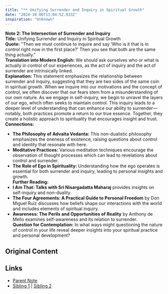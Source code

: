 ```yaml
---
title: "** Unifying Surrender and Inquiry in Spiritual Growth"
date: "2024-10-06T13:04:52.933Z"
inspiration: "Unknown"
---
```


**Note 2: The Intersection of Surrender and Inquiry**  
**Title:** Unifying Surrender and Inquiry in Spiritual Growth  
**Quote:** "Then we must continue to inquire and say ‘Who is it that is in control right now in the first place?’ Then you see that both are the same thing actually."  
**Translation into Modern English:** We should ask ourselves who or what is actually in control of our experiences, as the act of inquiry and the act of surrender are intrinsically linked.  
**Explanation:** This statement emphasizes the relationship between surrender and inquiry, suggesting that they are two sides of the same coin in spiritual growth. When we inquire into our motivations and the concept of control, we often discover that our fears stem from a misunderstanding of our own nature. As we engage in self-inquiry, we begin to unravel the layers of our ego, which often seeks to maintain control. This inquiry leads to a deeper level of understanding that can enhance our ability to surrender—notably, both practices promote a return to our true essence. Together, they create a holistic approach to spirituality that encourages insight and trust.  
**Connections:**  
- **The Philosophy of Advaita Vedanta:** This non-dualistic philosophy emphasizes the oneness of existence, raising questions about control and identity that resonate with here.  
- **Meditative Practices:** Various meditation techniques encourage the observation of thought processes which can lead to revelations about control and surrender.  
- **The Role of Ego in Spirituality:** Understanding how the ego operates is essential for both surrender and inquiry, leading to personal insights and growth.  
**Further Reading:**  
- **I Am That: Talks with Sri Nisargadatta Maharaj** provides insights on self-inquiry and non-duality.  
- **The Four Agreements: A Practical Guide to Personal Freedom** by Don Miguel Ruiz discusses how beliefs shape our interactions with the world and includes elements of spiritual inquiry.  
- **Awareness: The Perils and Opportunities of Reality** by Anthony de Mello examines self-awareness and its relation to surrender.  
**Question for Contemplation:** In what ways might questioning the nature of control in your life reveal deeper insights into your spiritual practice and personal development?



## Original Content



## Links

- [Parent Note](/parent-note.md)
- [Sibling 1](/zettel1.md) | [Sibling 2](/zettel2.md)
